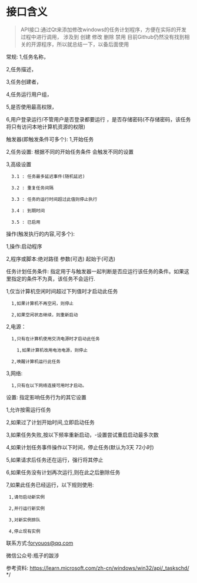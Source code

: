 ﻿# 接口含义
> API接口:通过Qt来添加修改windows的任务计划程序，方便在实际的开发过程中进行调用，
          涉及到 创建 修改 删除 禁用
          目前Github仍然没有找到相关的开源程序，所以就总结一下，以备后面使用


常规:
  1,任务名称，
  
  2,任务描述，
  
  3,任务创建者，
  
  4,任务运行用户组，
  
  5,是否使用最高权限，
  
  6,用户登录运行/不管用户是否登录都要运行 ，是否存储密码(不存储密码，该任务将只有访问本地计算机资源的权限)

触发器(即触发条件可多个):
  1,开始任务
  
  2,任务设置: 根据不同的开始任务条件 会触发不同的设置
  
  3,高级设置
  
      3.1 : 任务最多延迟事件(随机延迟)
      
      3.2 : 重复任务间隔
      
      3.3 : 任务的运行时间超过此值则停止执行
      
      3.4 : 到期时间
      
      3.5 : 已启用


操作(触发执行的内容,可多个):

  1,操作:启动程序
  
  2,程序或脚本:绝对路径  参数(可选) 起始于(可选)


任务计划任务条件: 指定用于与触发器一起判断是否应运行该任务的条件。如果这里指定的条件不为真，该任务不会运行.
  
1,仅当计算机空闲时间超过下列值时才启动此任务

      1,如果计算机不再空闲，则停止
      
      2,如果空闲状态继续，则重新启动
      
  2,电源：
  
      1,只有在计算机使用交流电源时才启动此任务
      
        1,如果计算机改用电池电源，则停止
        
      2,唤醒计算机运行此任务
      
  3,网络:
  
      1,只有在以下网络连接可用时才启动。


设置: 指定影响任务行为的其它设置

  1,允许按需运行任务
  
  2,如果过了计划开始时间,立即启动任务
  
  3,如果任务失败,按以下频率重新启动，-设置尝试重启启动最多次数
  
  4,如果计划任务事件操作以下时间，停止任务(默认为3天 72小时)
  
  5,如果请求后任务还在运行，强行将其停止
  
  6,如果任务没有计划再次运行,则在此之后删除任务
  
  7,如果此任务已经运行，以下规则使用:
  
     1,请勿启动新实例
     
     2,并行运行新实例
     
     3,对新实例排队
     
     4,停止现有实例

联系方式:foryouos@qq.com

微信公众号:瓶子的跋涉

参考资料: https://learn.microsoft.com/zh-cn/windows/win32/api/_taskschd/
*/
